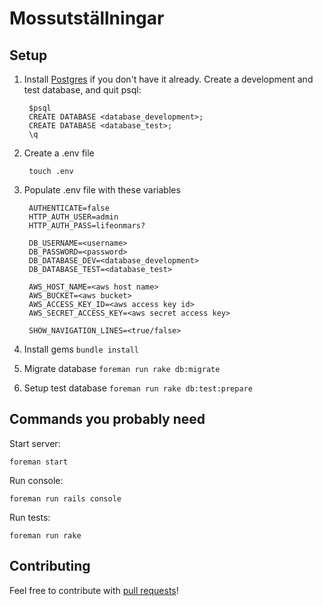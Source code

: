 # Mossutställningar

## Setup
1. Install [Postgres](http://postgresapp.com/) if you don't have it already.
Create a development and test database, and quit psql:

        $psql
        CREATE DATABASE <database_development>;
        CREATE DATABASE <database_test>;
        \q

2. Create a .env file

        touch .env

3. Populate .env file with these variables

        AUTHENTICATE=false
        HTTP_AUTH_USER=admin
        HTTP_AUTH_PASS=lifeonmars?

        DB_USERNAME=<username>
        DB_PASSWORD=<password>
        DB_DATABASE_DEV=<database_development>
        DB_DATABASE_TEST=<database_test>

        AWS_HOST_NAME=<aws host name>
        AWS_BUCKET=<aws bucket>
        AWS_ACCESS_KEY_ID=<aws access key id>
        AWS_SECRET_ACCESS_KEY=<aws secret access key>

        SHOW_NAVIGATION_LINES=<true/false>

4. Install gems `bundle install`
5. Migrate database `foreman run rake db:migrate`
6. Setup test database `foreman run rake db:test:prepare`

## Commands you probably need
Start server:

    foreman start

Run console:

    foreman run rails console

Run tests:

    foreman run rake

## Contributing
Feel free to contribute with [pull requests](https://help.github.com/articles/using-pull-requests)!
